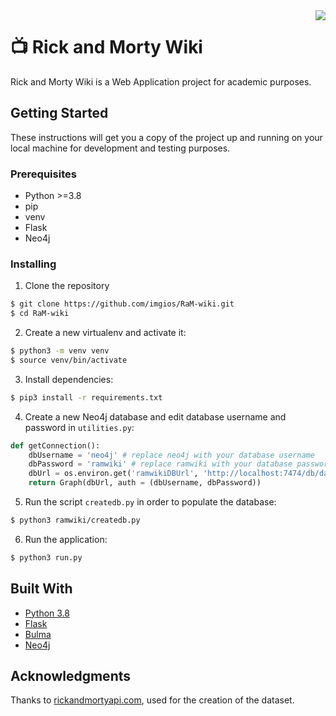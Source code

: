 <img src="https://i.imgur.com/qXFzp8d.png" align="right">

# 📺 Rick and Morty Wiki
Rick and Morty Wiki is a Web Application project for academic purposes.

## Getting Started

These instructions will get you a copy of the project up and running on your local machine for development and testing purposes.

### Prerequisites

- Python >=3.8
- pip
- venv
- Flask
- Neo4j

### Installing

1. Clone the repository
```bash
$ git clone https://github.com/imgios/RaM-wiki.git
$ cd RaM-wiki
```
2. Create a new virtualenv and activate it:
```bash
$ python3 -m venv venv
$ source venv/bin/activate
```
3. Install dependencies:
```bash
$ pip3 install -r requirements.txt
```
4. Create a new Neo4j database and edit database username and password in `utilities.py`:
```python
def getConnection():
    dbUsername = 'neo4j' # replace neo4j with your database username
    dbPassword = 'ramwiki' # replace ramwiki with your database password
    dbUrl = os.environ.get('ramwikiDBUrl', 'http://localhost:7474/db/data/')
    return Graph(dbUrl, auth = (dbUsername, dbPassword))
```
5. Run the script `createdb.py` in order to populate the database:
```bash
$ python3 ramwiki/createdb.py
```
6. Run the application:
```bash
$ python3 run.py
```

## Built With

* [Python 3.8](https://www.python.org/)
* [Flask](https://flask.palletsprojects.com/en/1.1.x/)
* [Bulma](https://bulma.io/)
* [Neo4j](https://neo4j.com/)

## Acknowledgments

Thanks to [rickandmortyapi.com](https://rickandmortyapi.com/), used for the creation of the dataset.
